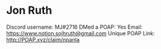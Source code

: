 # Jon Ruth

Discord username: MJ#2716
DMed a POAP: Yes
Email: https://www.notion.sojhruth@gmail.com
Unique POAP Link: http://POAP.xyz/claim/npanla